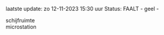 laatste update: 
zo 12-11-2023 15:30   uur 
Status: FAALT - geel - 
<div class="service Y">schijfruimte</div><div class="service Y">microstation</div>